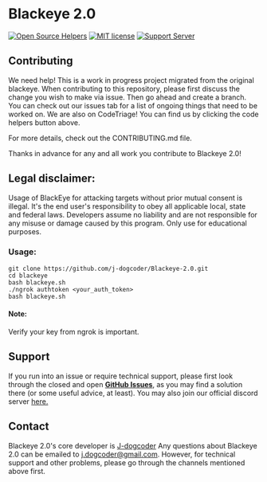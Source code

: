 Blackeye 2.0
=============
[![Open Source Helpers](https://www.codetriage.com/j-dogcoder/blackeye-2.0/badges/users.svg)](https://www.codetriage.com/j-dogcoder/blackeye-2.0) [![MIT license](https://img.shields.io/badge/License-MIT-blue.svg)](https://lbesson.mit-license.org/) [![Support Server](https://img.shields.io/discord/591914197219016707.svg?color=7289da&label=Blackeye_2.0_Support&logo=discord&style=flat-square)](https://discord.gg/VNszctrqUP)

## Contributing 
We need help! This is a work in progress project migrated from the original blackeye. When contributing to this repository, please first discuss the change you wish to make via issue. Then go ahead and create a branch. You can check out our issues tab for a list of ongoing things that need to be worked on. We are also on CodeTriage! You can find us by clicking the code helpers button above.

For more details, check out the CONTRIBUTING.md file. 

Thanks in advance for any and all work you contribute to Blackeye 2.0!

## Legal disclaimer:
Usage of BlackEye for attacking targets without prior mutual consent is illegal. It's the end user's responsibility to obey all applicable local, state and federal laws. Developers assume no liability and are not responsible for any misuse or damage caused by this program. Only use for educational purposes.


### Usage:
```
git clone https://github.com/j-dogcoder/Blackeye-2.0.git
cd blackeye
bash blackeye.sh
./ngrok authtoken <your_auth_token>
bash blackeye.sh
```

#### Note: 
Verify your key from ngrok is important.

## Support

If you run into an issue or require technical support, please first look through the closed and open **[GitHub Issues](https://github.com/j-dogcoder/Blackeye-2.0/issues)**, as you may find a solution there (or some useful advice, at least). You may also join our official discord server [here.](https://discord.gg/VNszctrqUP)

## Contact

Blackeye 2.0's core developer is [J-dogcoder](https://github.com/j-dogcoder) Any questions about Blackeye 2.0 can be emailed to [j.dogcoder@gmail.com](mailto:j.dogcoder@gmail.com). However, for technical support and other problems, please go through the channels mentioned above first.
